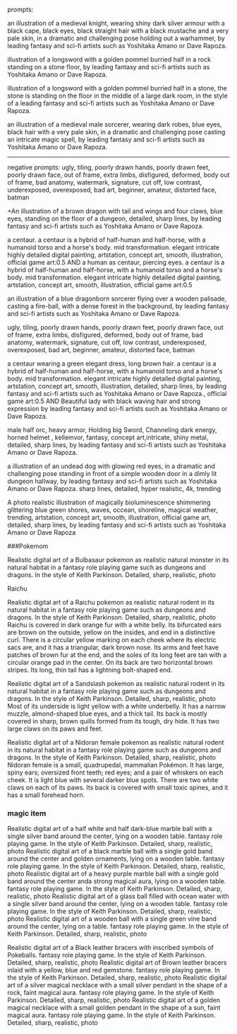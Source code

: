 prompts:

an illustration of a medieval knight, wearing shiny dark silver armour with a black cape, black eyes, black straight hair with a black mustache and a very pale skin, in a dramatic and challenging pose holding out a warhammer, by leading fantasy and sci-fi artists such as Yoshitaka Amano or Dave Rapoza.


illustration of a longsword with a golden pommel burried half in a rock standing on a stone floor, by leading fantasy and sci-fi artists such as Yoshitaka Amano or Dave Rapoza.

illustration of a longsword with a golden pommel burried half in a stone, the stone is standing on the floor in the middle of a large dark room, in the style of a leading fantasy and sci-fi artists such as Yoshitaka Amano or Dave Rapoza.

an illustration of a medieval male sorcerer, wearing dark robes, blue eyes, black hair with a very pale skin, in a dramatic and challenging pose casting an intricate magic spell, by leading fantasy and sci-fi artists such as Yoshitaka Amano or Dave Rapoza.

---
negative prompts:
ugly, tiling, poorly drawn hands, poorly drawn feet, poorly drawn face, out of frame, extra limbs, disfigured, deformed, body out of frame, bad anatomy, watermark, signature, cut off, low contrast, underexposed, overexposed, bad art, beginner, amateur, distorted face, batman


+An illustration  of a brown dragon with tail and wings and four claws, blue eyes, standing on the floor of a dungeon, detailed, sharp lines, by leading fantasy and sci-fi artists such as Yoshitaka Amano or Dave Rapoza.


a centaur. a centaur is a hybrid of half-human and half-horse, with a humanoid torso and a horse's body. mid transformation. elegant intricate highly detailed digital painting, artstation, concept art, smooth, illustration, official game art:0.5 AND a human as centaur, piercing eyes. a centaur is a hybrid of half-human and half-horse, with a humanoid torso and a horse's body. mid transformation. elegant intricate highly detailed digital painting, artstation, concept art, smooth, illustration, official game art:0.5


an illustration of a blue dragonborn sorcerer flying over a wooden palisade, casting a fire-ball, with a dense forest in the background, by leading fantasy and sci-fi artists such as Yoshitaka Amano or Dave Rapoza.

ugly, tiling, poorly drawn hands, poorly drawn feet, poorly drawn face, out of frame, extra limbs, disfigured, deformed, body out of frame, bad anatomy, watermark, signature, cut off, low contrast, underexposed, overexposed, bad art, beginner, amateur, distorted face, batman


a centaur wearing a green elegant dress, long brown hair. a centaur is a hybrid of half-human and half-horse, with a humanoid torso and a horse's body. mid transformation. elegant intricate highly detailed digital painting, artstation, concept art, smooth, illustration, detailed, sharp lines, by leading fantasy and sci-fi artists such as Yoshitaka Amano or Dave Rapoza., official game art:0.5 AND Beautiful lady with black waving hair and strong expression by leading fantasy and sci-fi artists such as Yoshitaka Amano or Dave Rapoza.


male half orc, heavy armor, Holding big Sword, Channeling dark energy, horned helmet , kellemvor, fantasy, concept art,intricate, shiny metal, detailed, sharp lines, by leading fantasy and sci-fi artists such as Yoshitaka Amano or Dave Rapoza.

a illustration of an undead dog with glowing red eyes, in a dramatic and challenging pose standing in front of a simple wooden door in a dimly lit dungeon hallway, by leading fantasy and sci-fi artists such as Yoshitaka Amano or Dave Rapoza. sharp lines, detailed, hyper realistic, 4k, trending


A photo realistic illustration of magically bioluminescence shimmering glittering blue green shores, waves, occean, shoreline, magical weather, trending, artstation, concept art, smooth, illustration, official game art, detailed, sharp lines, by leading fantasy and sci-fi artists such as Yoshitaka Amano or Dave Rapoza



###Pokemom

Realistic digital art of a Bulbasaur pokemon as realistic natural monster in its natural habitat in a fantasy role playing game such as dungeons and dragons. In the style of Keith Parkinson. Detailed, sharp, realistic, photo

Raichu

Realistic digital art of a Raichu pokemon as realistic natural rodent in its natural habitat in a fantasy role playing game such as dungeons and dragons. In the style of Keith Parkinson. Detailed, sharp, realistic, photo
Raichu is covered in dark orange fur with a white belly. Its bifurcated ears are brown on the outside, yellow on the insides, and end in a distinctive curl. There is a circular yellow marking on each cheek where its electric sacs are, and it has a triangular, dark brown nose. Its arms and feet have patches of brown fur at the end, and the soles of its long feet are tan with a circular orange pad in the center. On its back are two horizontal brown stripes. Its long, thin tail has a lightning bolt-shaped end.

 
Realistic digital art of a Sandslash pokemon as realistic natural rodent in its natural habitat in a fantasy role playing game such as dungeons and dragons. In the style of Keith Parkinson. Detailed, sharp, realistic, photo
Most of its underside is light yellow with a white underbelly. It has a narrow muzzle, almond-shaped blue eyes, and a thick tail. Its back is mostly covered in sharp, brown quills formed from its tough, dry hide. It has two large claws on its paws and feet.

Realistic digital art of a Nidoran female pokemon as realistic natural rodent in its natural habitat in a fantasy role playing game such as dungeons and dragons. In the style of Keith Parkinson. Detailed, sharp, realistic, photo
Nidoran female is a small, quadrupedal, mammalian Pokémon. It has large, spiny ears; oversized front teeth; red eyes; and a pair of whiskers on each cheek. It is light blue with several darker blue spots. There are two white claws on each of its paws. Its back is covered with small toxic spines, and it has a small forehead horn.


### magic item

Realistic digital art of a  half white and half dark-blue marble ball with a single silver band around the center, lying on a wooden table. fantasy role playing game. In the style of Keith Parkinson. Detailed, sharp, realistic, photo
Realistic digital art of a  black marble ball with a single gold band around the center and golden ornaments, lying on a wooden table. fantasy role playing game. In the style of Keith Parkinson. Detailed, sharp, realistic, photo
Realistic digital art of a  heavy purple marble ball with a single gold band around the center anda strong magical aura, lying on a wooden table. fantasy role playing game. In the style of Keith Parkinson. Detailed, sharp, realistic, photo
Realistic digital art of a  glass ball filled with ocean water with a single silver band around the center, lying on a wooden table. fantasy role playing game. In the style of Keith Parkinson. Detailed, sharp, realistic, photo
Realistic digital art of a  wooden ball with a single green vine band around the center, lying on a table. fantasy role playing game. In the style of Keith Parkinson. Detailed, sharp, realistic, photo

Realistic digital art of a Black leather bracers with inscribed symbols of Pokeballs. fantasy role playing game. In the style of Keith Parkinson. Detailed, sharp, realistic, photo
Realistic digital art of Brown leather bracers inlaid with a yellow, blue and red gemstone. fantasy role playing game. In the style of Keith Parkinson. Detailed, sharp, realistic, photo
Realistic digital art of a silver magical necklace with a small silver pendant in the shape of a rock, faint magical aura. fantasy role playing game. In the style of Keith Parkinson. Detailed, sharp, realistic, photo
Realistic digital art of a golden magical necklace with a small golden pendant in the shape of a sun, faint magical aura. fantasy role playing game. In the style of Keith Parkinson. Detailed, sharp, realistic, photo
